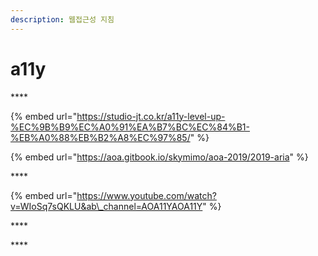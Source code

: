 ```yaml
---
description: 웹접근성 지침
---
```


# a11y

\*\*\*\*

{% embed url="https://studio-jt.co.kr/a11y-level-up-%EC%9B%B9%EC%A0%91%EA%B7%BC%EC%84%B1-%EB%A0%88%EB%B2%A8%EC%97%85/" %}

{% embed url="https://aoa.gitbook.io/skymimo/aoa-2019/2019-aria" %}

\*\*\*\*

{% embed url="https://www.youtube.com/watch?v=WIoSq7sQKLU&ab\_channel=AOA11YAOA11Y" %}



\*\*\*\*

\*\*\*\*

